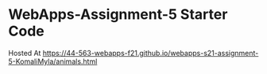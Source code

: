 # WebApps-Assignment-5 Starter Code
Hosted At https://44-563-webapps-f21.github.io/webapps-s21-assignment-5-KomaliMyla/animals.html
